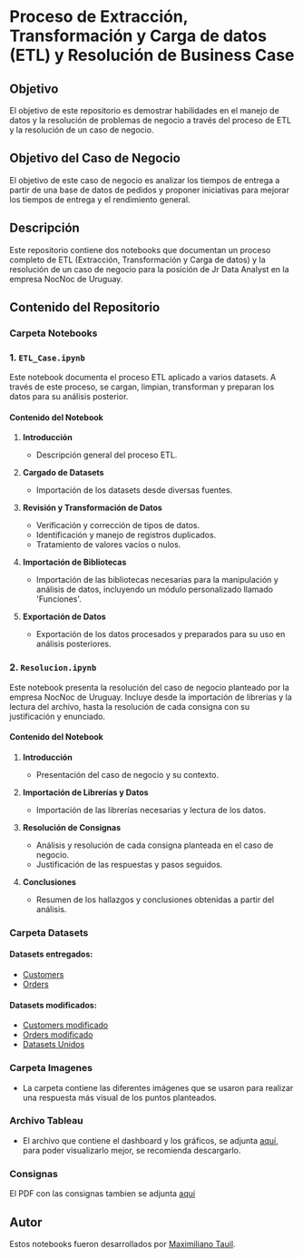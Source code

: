 # Proceso de Extracción, Transformación y Carga de datos (ETL) y Resolución de Business Case

## Objetivo

El objetivo de este repositorio es demostrar habilidades en el manejo de datos y la resolución de problemas de negocio a través del proceso de ETL y la resolución de un caso de negocio.

## Objetivo del Caso de Negocio

El objetivo de este caso de negocio es analizar los tiempos de entrega a partir de una base de datos de pedidos y proponer iniciativas para mejorar los tiempos de entrega y el rendimiento general.

## Descripción

Este repositorio contiene dos notebooks que documentan un proceso completo de ETL (Extracción, Transformación y Carga de datos) y la resolución de un caso de negocio para la posición de Jr Data Analyst en la empresa NocNoc de Uruguay.

## Contenido del Repositorio

### Carpeta Notebooks

### 1. ``ETL_Case.ipynb``
Este notebook documenta el proceso ETL aplicado a varios datasets. A través de este proceso, se cargan, limpian, transforman y preparan los datos para su análisis posterior.

#### Contenido del Notebook

1. **Introducción**
   - Descripción general del proceso ETL.
   
2. **Cargado de Datasets**
   - Importación de los datasets desde diversas fuentes.
   
3. **Revisión y Transformación de Datos**
   - Verificación y corrección de tipos de datos.
   - Identificación y manejo de registros duplicados.
   - Tratamiento de valores vacíos o nulos.
   
4. **Importación de Bibliotecas**
   - Importación de las bibliotecas necesarias para la manipulación y análisis de datos, incluyendo un módulo personalizado llamado 'Funciones'.
   
5. **Exportación de Datos**
   - Exportación de los datos procesados y preparados para su uso en análisis posteriores.

### 2. ``Resolucion.ipynb``
Este notebook presenta la resolución del caso de negocio planteado por la empresa NocNoc de Uruguay. Incluye desde la importación de librerías y la lectura del archivo, hasta la resolución de cada consigna con su justificación y enunciado.

#### Contenido del Notebook

1. **Introducción**
   - Presentación del caso de negocio y su contexto.
   
2. **Importación de Librerías y Datos**
   - Importación de las librerías necesarias y lectura de los datos.
   
3. **Resolución de Consignas**
   - Análisis y resolución de cada consigna planteada en el caso de negocio.
   - Justificación de las respuestas y pasos seguidos.
   
4. **Conclusiones**
   - Resumen de los hallazgos y conclusiones obtenidas a partir del análisis.

### Carpeta Datasets

#### Datasets entregados:

- [Customers](Datasets/bc_customers_dataset.xlsx)
- [Orders](Datasets/bc_orders_dataset.xlsx)

#### Datasets modificados:

- [Customers modificado](Datasets/bc_customers_dataset_modif.xlsx)
- [Orders modificado](Datasets/bc_orders_dataset_modif.xlsx)
- [Datasets Unidos](Datasets/df_unido_sin_nulos.xlsx)

### Carpeta Imagenes

- La carpeta contiene las diferentes imágenes que se usaron para realizar una respuesta más visual de los puntos planteados.

### Archivo Tableau

- El archivo que contiene el dashboard y los gráficos, se adjunta [aquí](TABLEAU.twb), para poder visualizarlo mejor, se recomienda descargarlo.

### Consignas

El PDF con las consignas tambien se adjunta [aquí](<BC - Jr Data Analyst.pdf>)

## Autor

Estos notebooks fueron desarrollados por [Maximiliano Tauil](https://github.com/MaximilianoTauil).
